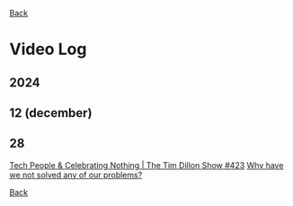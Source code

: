 [Back](../index.md)

# Video Log

## 2024

## 12 (december)

## 28

[Tech People & Celebrating Nothing | The Tim Dillon Show #423](https://youtu.be/3_LVaHqP96k)
[Why have we not solved any of our problems?](https://youtu.be/oqETdzbCBAc)

[Back](../index.md)
